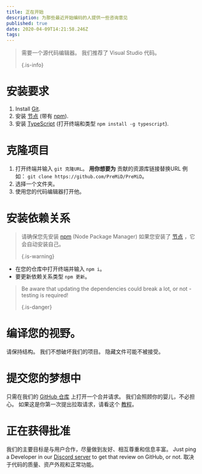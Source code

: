 ```yaml
---
title: 正在开始
description: 为那些最近开始编码的人提供一些咨询意见
published: true
date: 2020-04-09T14:21:58.246Z
tags:
---
```


> 需要一个源代码编辑器。 我们推荐了 Visual Studio 代码。 
> 
> {.is-info}

# 安装要求
1. Install [Git](https://git-scm.com/).
2. 安装 [节点](https://nodejs.org/en/) (带有 [npm](https://www.npmjs.com/)).
3. 安装 [TypeScript](https://www.typescriptlang.org/index.html#download-links) (打开终端和类型 `npm install -g typescript`).

# 克隆项目
1. 打开终端并输入 `git 克隆URL`。 **用你想要为** 贡献的资源库链接替换URL 例如： `git clone https://github.com/PreMiD/PreMiD`。
2. 选择一个文件夹。
3. 使用您的代码编辑器打开他。

# 安装依赖关系
> 请确保您先安装 [npm](https://www.npmjs.com/) (Node Package Manager) 如果您安装了 [节点](https://nodejs.org/en/) ，它会自动安装自己。 
> 
> {.is-warning}

- 在您的仓库中打开终端并输入 `npm i`。
- 要更新依赖关系类型 `npm 更新`。

> Be aware that updating the dependencies could break a lot, or not - testing is required! 
> 
> {.is-danger}

# 编译您的视野。
请保持结构。 我们不想破坏我们的项目。 隐藏文件可能不被接受。

# 提交您的梦想中
只需在我们的 [GitHub 仓库](https://github.com/PreMiD/) 上打开一个合并请求。 我们会照顾你的婴儿，不必担心。 如果这是你第一次提出拉取请求，请看这个 [教程](https://help.github.com/en/articles/creating-a-pull-request)。

# 正在获得批准
我们的主要目标是与用户合作，尽量做到友好、相互尊重和信息丰富。 Just ping a Developer in our [Discord server](https://discord.gg/WvfVZ8T) to get that review on GitHub, or not. 取决于代码的质量、资产外观和正常功能。